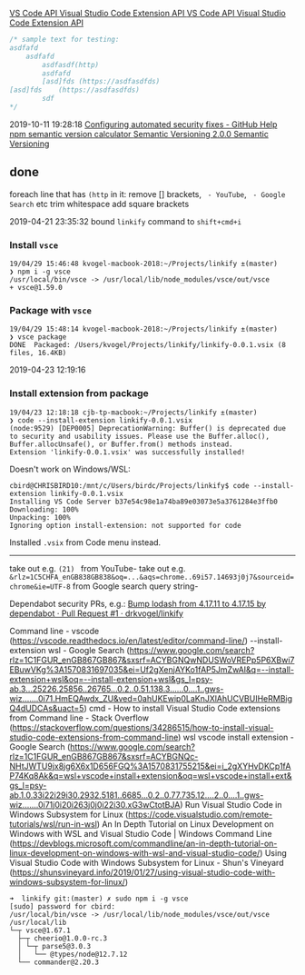 

[VS Code API  Visual Studio Code Extension API ](https://code.visualstudio.com/api/references/vscode-api)
[VS Code API  Visual Studio Code Extension API ](https://code.visualstudio.com/api/references/vscode-api#TextEditor)




```js
/* sample text for testing:
asdfafd
	asdfafd
		asdfasdf(http)
		asdfafd
		[asd]fds (https://asdfasdfds)
[asd]fds    (https://asdfasdfds)
		sdf
*/
```


2019-10-11 19:28:18
[Configuring automated security fixes - GitHub Help ](https://help.github.com/en/articles/configuring-automated-security-fixes)
[npm semantic version calculator ](https://semver.npmjs.com/)
[Semantic Versioning 2.0.0  Semantic Versioning ](https://semver.org/)

## done

foreach line that has `(http` in it:
  remove [] brackets, ` - YouTube`, ` - Google Search` etc
  trim whitespace
  add square brackets

2019-04-21 23:35:32
bound `linkify` command to `shift+cmd+i`

### Install `vsce`
```
19/04/29 15:46:48 kvogel-macbook-2018:~/Projects/linkify ±(master) 
❯ npm i -g vsce
/usr/local/bin/vsce -> /usr/local/lib/node_modules/vsce/out/vsce
+ vsce@1.59.0
```

### Package with `vsce`
```
19/04/29 15:48:14 kvogel-macbook-2018:~/Projects/linkify ±(master) 
❯ vsce package
DONE  Packaged: /Users/kvogel/Projects/linkify/linkify-0.0.1.vsix (8 files, 16.4KB)
```

2019-04-23 12:19:16

### Install extension from package
```
19/04/23 12:18:18 cjb-tp-macbook:~/Projects/linkify ±(master) 
❯ code --install-extension linkify-0.0.1.vsix
(node:9529) [DEP0005] DeprecationWarning: Buffer() is deprecated due to security and usability issues. Please use the Buffer.alloc(), Buffer.allocUnsafe(), or Buffer.from() methods instead.
Extension 'linkify-0.0.1.vsix' was successfully installed!
```
Doesn't work on Windows/WSL:
```
cbird@CHRISBIRD10:/mnt/c/Users/birdc/Projects/linkify$ code --install-extension linkify-0.0.1.vsix 
Installing VS Code Server b37e54c98e1a74ba89e03073e5a3761284e3ffb0
Downloading: 100%
Unpacking: 100%
Ignoring option install-extension: not supported for code
```
Installed `.vsix` from Code menu instead.

---

take out e.g. `(21) ` from YouTube-
take out e.g. `&rlz=1C5CHFA_enGB838GB838&oq=...&aqs=chrome..69i57.14693j0j7&sourceid=chrome&ie=UTF-8` from Google search query string-

Dependabot security PRs, e.g.:
[Bump lodash from 4.17.11 to 4.17.15 by dependabot · Pull Request #1 · drkvogel/linkify ](https://github.com/drkvogel/linkify/pull/1)

Command line - vscode (https://vscode.readthedocs.io/en/latest/editor/command-line/)
    --install-extension wsl - Google Search (https://www.google.com/search?rlz=1C1FGUR_enGB867GB867&sxsrf=ACYBGNQwNDUSWoVREPp5P6XBwi7EBuwVKg%3A1570831697035&ei=Uf2gXenjAYKo1fAP5JmZwAI&q=--install-extension+wsl&oq=--install-extension+wsl&gs_l=psy-ab.3...25226.25856..26765...0.2..0.51.138.3......0....1..gws-wiz.......0i71.HmEQAwdx_ZU&ved=0ahUKEwip0LaKnJXlAhUCVBUIHeRMBigQ4dUDCAs&uact=5)
        cmd - How to install Visual Studio Code extensions from Command line - Stack Overflow (https://stackoverflow.com/questions/34286515/how-to-install-visual-studio-code-extensions-from-command-line)
        wsl vscode install extension - Google Search (https://www.google.com/search?rlz=1C1FGUR_enGB867GB867&sxsrf=ACYBGNQc-NHtJWTU9jx8jg6X6x1D656FGQ%3A1570831755215&ei=i_2gXYHvDKCp1fAP74Kq8Ak&q=wsl+vscode+install+extension&oq=wsl+vscode+install+ext&gs_l=psy-ab.1.0.33i22i29i30.2932.5181..6685...0.2..0.77.735.12....2..0....1..gws-wiz.......0i71j0i20i263j0j0i22i30.xG3wCtotBJA)
            Run Visual Studio Code in Windows Subsystem for Linux (https://code.visualstudio.com/remote-tutorials/wsl/run-in-wsl)
            An In Depth Tutorial on Linux Development on Windows with WSL and Visual Studio Code | Windows Command Line (https://devblogs.microsoft.com/commandline/an-in-depth-tutorial-on-linux-development-on-windows-with-wsl-and-visual-studio-code/)
            Using Visual Studio Code with Windows Subsystem for Linux - Shun's Vineyard (https://shunsvineyard.info/2019/01/27/using-visual-studio-code-with-windows-subsystem-for-linux/)

```
➜  linkify git:(master) ✗ sudo npm i -g vsce
[sudo] password for cbird: 
/usr/local/bin/vsce -> /usr/local/lib/node_modules/vsce/out/vsce
/usr/local/lib
└─┬ vsce@1.67.1
  ├─┬ cheerio@1.0.0-rc.3
  │ └─┬ parse5@3.0.3
  │   └── @types/node@12.7.12
  └── commander@2.20.3
```